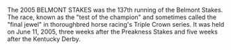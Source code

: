 The 2005 BELMONT STAKES was the 137th running of the Belmont Stakes. The race, known as the "test of the champion" and sometimes called the "final jewel" in thoroughbred horse racing's Triple Crown series. It was held on June 11, 2005, three weeks after the Preakness Stakes and five weeks after the Kentucky Derby.
